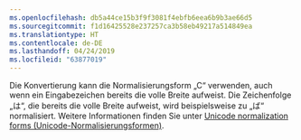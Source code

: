 ```yaml
---
ms.openlocfilehash: db5a44ce15b3f9f3081f4ebfb6eea6b9b3ae66d5
ms.sourcegitcommit: f1d16425528e237257ca3b58eb49217a514849ea
ms.translationtype: HT
ms.contentlocale: de-DE
ms.lasthandoff: 04/24/2019
ms.locfileid: "63877019"
---
```

Die Konvertierung kann die Normalisierungsform „C“ verwenden, auch wenn ein Eingabezeichen bereits die volle Breite aufweist. Die Zeichenfolge „は“, die bereits die volle Breite aufweist, wird beispielsweise zu „ば“ normalisiert. Weitere Informationen finden Sie unter [Unicode normalization forms (Unicode-Normalisierungsformen)](https://unicode.org/reports/tr15).
